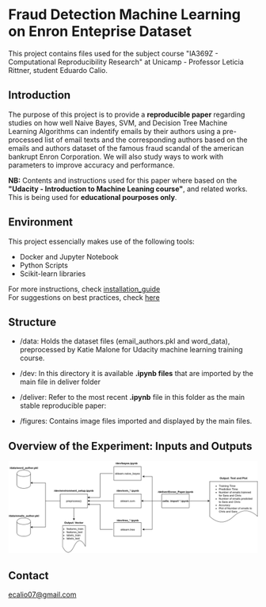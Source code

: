 
# Fraud Detection Machine Learning on Enron Enteprise Dataset

This project contains files used for the subject course "IA369Z - Computational Reproducibility Research" at Unicamp - Professor Leticia Rittner, student Eduardo Calio.

## Introduction

The purpose of this project is to provide a **reproducible paper** regarding studies on how well Naive Bayes, SVM, and Decision Tree Machine Learning Algorithms can indentify emails by their authors using a pre-processed list of email texts and the corresponding authors based on the emails and authors dataset of the famous fraud scandal of the american bankrupt Enron Corporation. We will also study ways to work with parameters to improve accuracy and performance.

**NB:** Contents and instructions used for this paper where based on the **"Udacity - Introduction to Machine Leaning course"**, and related works. This is being used for **educational pourposes only**.

## Environment
This project essencially makes use of the following tools:
* Docker and Jupyter Notebook
* Python Scripts
* Scikit-learn libraries

For more instructions, check [installation_guide](environment/README.md)<br>
For suggestions on best practices, check [here](environment/BEST_PRACTICES.md)

## Structure

* /data: Holds the dataset files (email_authors.pkl and  word_data), preprocessed by Katie Malone for Udacity machine learning training course.

* /dev: In this directory it is available **.ipynb files** that are imported by the main file in deliver folder

* /deliver: Refer to the most recent **.ipynb** file in this folder as the main stable reproducible paper:<br>

* /figures: Contains image files imported and displayed by the main files.

## Overview of the Experiment: Inputs and Outputs

<img src="figures/workflow.png" />

## Contact

ecalio07@gmail.com





